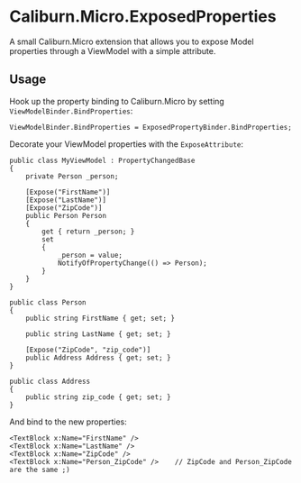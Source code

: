 Caliburn.Micro.ExposedProperties
=============================

A small Caliburn.Micro extension that allows you to expose Model properties through a ViewModel with a simple attribute.

Usage
----------

Hook up the property binding to Caliburn.Micro by setting `ViewModelBinder.BindProperties`:

    ViewModelBinder.BindProperties = ExposedPropertyBinder.BindProperties;
	
Decorate your ViewModel properties with the `ExposeAttribute`:

    public class MyViewModel : PropertyChangedBase
    {
        private Person _person;

        [Expose("FirstName")]
        [Expose("LastName")]
        [Expose("ZipCode")]
        public Person Person
        {
            get { return _person; }
            set
            {
                _person = value;
                NotifyOfPropertyChange(() => Person);
            }
        }
    }

    public class Person
    {
        public string FirstName { get; set; }

        public string LastName { get; set; }

        [Expose("ZipCode", "zip_code")]
        public Address Address { get; set; }
    }

    public class Address
    {
        public string zip_code { get; set; }
    }
	
And bind to the new properties:

    <TextBlock x:Name="FirstName" />
    <TextBlock x:Name="LastName" />
    <TextBlock x:Name="ZipCode" />
    <TextBlock x:Name="Person_ZipCode" />    // ZipCode and Person_ZipCode are the same ;)
